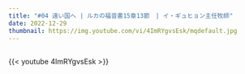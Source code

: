 ```yaml
---
title: "#04 遠い国へ | ルカの福音書15章13節　| イ・ギュヒョン主任牧師"
date: 2022-12-29
thumbnail: https://img.youtube.com/vi/4ImRYgvsEsk/mqdefault.jpg
---
```


## <!--more-->

{{< youtube 4ImRYgvsEsk >}}
